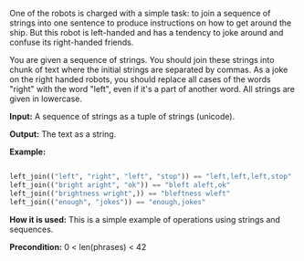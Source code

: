 One of the robots is charged with a simple task: to join a sequence of strings into one sentence to produce instructions on how to get around the ship. But this robot is left-handed and has a tendency to joke around and confuse its right-handed friends.

You are given a sequence of strings. You should join these strings into chunk of text where the initial strings are separated by commas. As a joke on the right handed robots, you should replace all cases of the words "right" with the word "left", even if it's a part of another word. All strings are given in lowercase.

**Input:** A sequence of strings as a tuple of strings (unicode).

**Output:** The text as a string.

**Example:**

```python

left_join(("left", "right", "left", "stop")) == "left,left,left,stop"
left_join(("bright aright", "ok")) == "bleft aleft,ok"
left_join(("brightness wright",)) == "bleftness wleft"
left_join(("enough", "jokes")) == "enough,jokes"

```

**How it is used:** This is a simple example of operations using strings and sequences.

**Precondition:**
0 < len(phrases) < 42